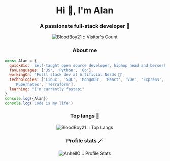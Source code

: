 <h1 align="center">Hi 👋, I'm Alan</h1>
<h3 align="center">A passionate full-stack developer 🧩</h3>
<p align="center"><img src="https://profile-counter.glitch.me/{bloodboy21}/count.svg" alt="BloodBoy21 :: Visitor's Count" /></p>
<h3 align="center">About me</h3>

```js
const Alan = {
  quickBio: 'Self-taught open source developer, hiphop head and berserk fan',
  favLanguages: ['JS', 'Python', 'Go'],
  workingOn: 'Fulll stack dev at Artificial Nerds 🤖',
  technologies: ['Linux', 'SQL', 'MongoDB', 'React', 'Vue', 'Express', 'Fastify', 'Node', 'Flask', 'Docker', 
    'Kubernetes', 'Terraform'],
  learning: "I'm currently fastapi"
}
console.log({Alan})
console.log('Code is my life')
```

<h3 align="center">Top langs 👾</h4>

<p align="center"><img src="https://github-readme-stats.vercel.app/api/top-langs/?username=bloodboy21&langs_count=10&theme=tokyonight&layout=compact" alt="BloodBoy21 :: Top Langs" /></p>

<h3 align="center">Profile stats 🪄</h4>

<p align="center"><img src="https://github-readme-stats.vercel.app/api?username=BloodBoy21&show_icons=true&theme=synthwave" alt="AnhellO :: Profile Stats" /></p>

